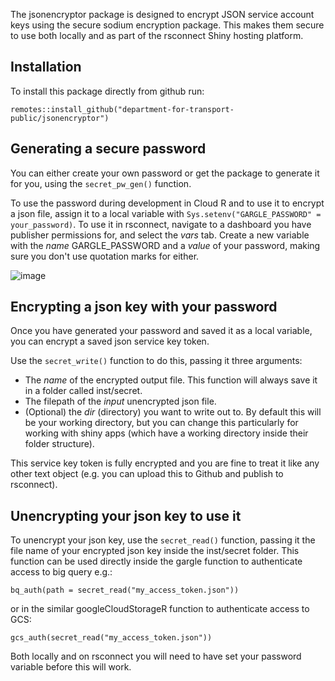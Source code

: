 The jsonencryptor package is designed to encrypt JSON service account keys using the secure sodium encryption package. This makes them secure to use both locally and as part of the rsconnect Shiny hosting platform.

## Installation

To install this package directly from github run:

`remotes::install_github("department-for-transport-public/jsonencryptor")`

## Generating a secure password

You can either create your own password or get the package to generate it for you, using the `secret_pw_gen()` function.

To use the password during development in Cloud R and to use it to encrypt a json file, assign it to a local variable with `Sys.setenv("GARGLE_PASSWORD" = your_password)`. To use it in rsconnect, navigate to a dashboard you have publisher permissions for, and select the _vars_ tab. Create a new variable with the _name_ GARGLE_PASSWORD and a _value_ of your password, making sure you don't use quotation marks for either. 

![image](https://user-images.githubusercontent.com/84339173/228290578-c89e3d95-25e3-458a-a157-f1f2234991a6.png)

## Encrypting a json key with your password

Once you have generated your password and saved it as a local variable, you can encrypt a saved json service key token.

Use the `secret_write()` function to do this, passing it three arguments:

* The _name_ of the encrypted output file. This function will always save it in a folder called inst/secret.
* The filepath of the _input_ unencrypted json file. 
* (Optional) the _dir_ (directory) you want to write out to. By default this will be your working directory, but you can change this particularly for working with shiny apps (which have a working directory inside their folder structure).

This service key token is fully encrypted and you are fine to treat it like any other text object (e.g. you can upload this to Github and publish to rsconnect).

## Unencrypting your json key to use it

To unencrypt your json key, use the `secret_read()` function, passing it the file name of your encrypted json key inside the inst/secret folder. This function can be used directly inside the gargle function to authenticate access to big query e.g.:

`bq_auth(path = secret_read("my_access_token.json"))`

or in the similar googleCloudStorageR function to authenticate access to GCS:

`gcs_auth(secret_read("my_access_token.json"))`

Both locally and on rsconnect you will need to have set your password variable before this will work.




